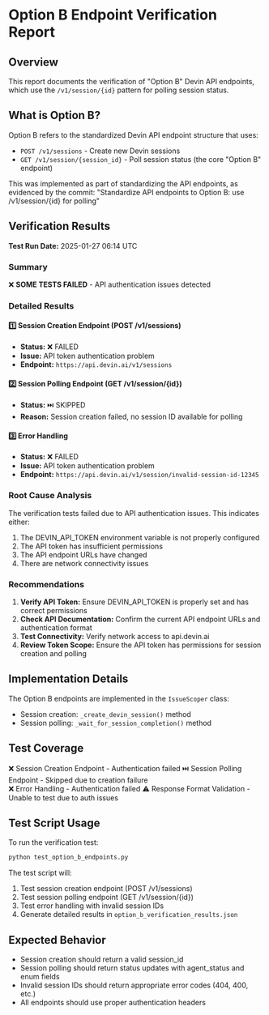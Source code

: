 # Option B Endpoint Verification Report

## Overview
This report documents the verification of "Option B" Devin API endpoints, which use the `/v1/session/{id}` pattern for polling session status.

## What is Option B?
Option B refers to the standardized Devin API endpoint structure that uses:
- `POST /v1/sessions` - Create new Devin sessions
- `GET /v1/session/{session_id}` - Poll session status (the core "Option B" endpoint)

This was implemented as part of standardizing the API endpoints, as evidenced by the commit: "Standardize API endpoints to Option B: use /v1/session/{id} for polling"

## Verification Results

**Test Run Date:** 2025-01-27 06:14 UTC

### Summary
❌ **SOME TESTS FAILED** - API authentication issues detected

### Detailed Results

#### 1️⃣ Session Creation Endpoint (POST /v1/sessions)
- **Status:** ❌ FAILED
- **Issue:** API token authentication problem
- **Endpoint:** `https://api.devin.ai/v1/sessions`

#### 2️⃣ Session Polling Endpoint (GET /v1/session/{id})
- **Status:** ⏭️ SKIPPED
- **Reason:** Session creation failed, no session ID available for polling

#### 3️⃣ Error Handling
- **Status:** ❌ FAILED  
- **Issue:** API token authentication problem
- **Endpoint:** `https://api.devin.ai/v1/session/invalid-session-id-12345`

### Root Cause Analysis
The verification tests failed due to API authentication issues. This indicates either:
1. The DEVIN_API_TOKEN environment variable is not properly configured
2. The API token has insufficient permissions
3. The API endpoint URLs have changed
4. There are network connectivity issues

### Recommendations
1. **Verify API Token:** Ensure DEVIN_API_TOKEN is properly set and has correct permissions
2. **Check API Documentation:** Confirm the current API endpoint URLs and authentication format
3. **Test Connectivity:** Verify network access to api.devin.ai
4. **Review Token Scope:** Ensure the API token has permissions for session creation and polling

## Implementation Details
The Option B endpoints are implemented in the `IssueScoper` class:
- Session creation: `_create_devin_session()` method
- Session polling: `_wait_for_session_completion()` method

## Test Coverage
❌ Session Creation Endpoint - Authentication failed
⏭️ Session Polling Endpoint - Skipped due to creation failure  
❌ Error Handling - Authentication failed
⚠️ Response Format Validation - Unable to test due to auth issues

## Test Script Usage
To run the verification test:
```bash
python test_option_b_endpoints.py
```

The test script will:
1. Test session creation endpoint (POST /v1/sessions)
2. Test session polling endpoint (GET /v1/session/{id}) 
3. Test error handling with invalid session IDs
4. Generate detailed results in `option_b_verification_results.json`

## Expected Behavior
- Session creation should return a valid session_id
- Session polling should return status updates with agent_status and enum fields
- Invalid session IDs should return appropriate error codes (404, 400, etc.)
- All endpoints should use proper authentication headers

